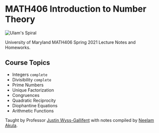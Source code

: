 # MATH406 Introduction to Number Theory

![Ulam's Spiral](ulams-spiral.png)


University of Maryland MATH406 Spring 2021 Lecture Notes and Homeworks.

## Course Topics
* Integers `complete`
* Divisibility `complete`
* Prime Numbers
* Unique Factorization
* Congruences
* Quadratic Reciprocity
* Diophantine Equations
* Arithmetic Functions

Taught by Professor [Justin Wyss-Gallifent](https://www.math.umd.edu/~immortal/) with notes compiled by [Neelam Akula](https://nakula.dev/).
